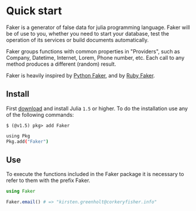 # Quick start

Faker is a generator of false data for julia programming language. Faker will be of use to you, whether you need to start your database, test the operation of its services or build documents automatically.

Faker groups functions with common properties in "Providers", such as Company, Datetime, Internet, Lorem, Phone number, etc. Each call to any method produces a different \(random\) result.

Faker is heavily inspired by  [Python Faker](https://github.com/joke2k/faker), and by [Ruby Faker](https://github.com/stympy/faker).

## Install

First [download](https://julialang.org/downloads/#current_stable_release) and install Julia `1.5` or higher.                                                                                                                        To do the installation use any of the following commands:

```
$ (@v1.5) pkg> add Faker
```

```bash
using Pkg
Pkg.add("Faker")
```

## Use

To execute the functions included in the Faker package it is necessary to refer to them with the prefix Faker.

```julia
using Faker

Faker.email() # => "kirsten.greenholt@corkeryfisher.info"
```



